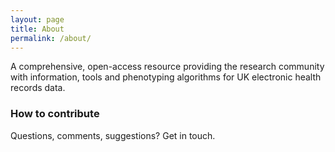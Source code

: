 ```yaml
---
layout: page
title: About
permalink: /about/
---
```


A comprehensive, open-access resource providing the research community with information, tools and phenotyping algorithms for UK electronic health records data.

### How to contribute
Questions, comments, suggestions? Get in touch.
